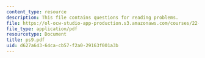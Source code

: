```yaml
---
content_type: resource
description: This file contains questions for reading problems.
file: https://ol-ocw-studio-app-production.s3.amazonaws.com/courses/22-38-probability-and-its-applications-to-reliability-quality-control-and-risk-assessment-fall-2005/d627a64364cacb57f2a029163f001a3b_ps9.pdf
file_type: application/pdf
resourcetype: Document
title: ps9.pdf
uid: d627a643-64ca-cb57-f2a0-29163f001a3b
---
```

